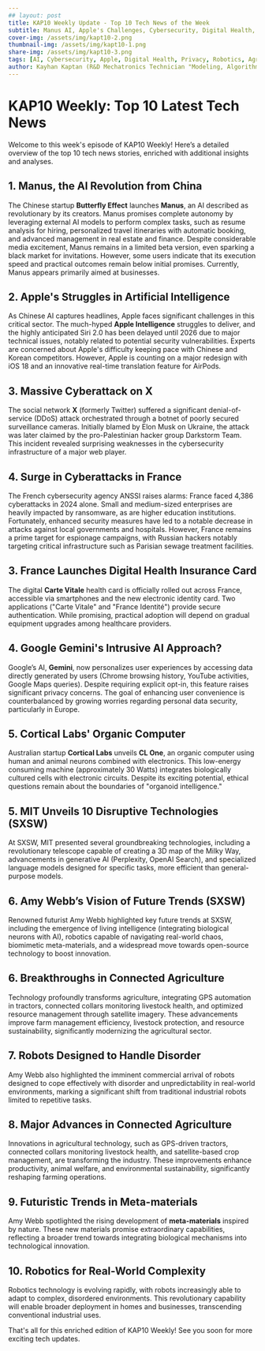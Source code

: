 ```yaml
---
## layout: post
title: KAP10 Weekly Update - Top 10 Tech News of the Week
subtitle: Manus AI, Apple's Challenges, Cybersecurity, Digital Health, Organic Computing, and More.
cover-img: /assets/img/kapt10-2.png
thumbnail-img: /assets/img/kapt10-1.png
share-img: /assets/img/kapt10-3.png
tags: [AI, Cybersecurity, Apple, Digital Health, Privacy, Robotics, Agriculture, Innovation, Technology, SXSW]
author: Kayhan Kaptan (R&D Mechatronics Technician "Modeling, Algorithms, Validation" TEAM - Expert in Medical Physics Quality Control)
---
```

# KAP10 Weekly: Top 10 Latest Tech News

Welcome to this week's episode of KAP10 Weekly! Here’s a detailed overview of the top 10 tech news stories, enriched with additional insights and analyses.

## 1. Manus, the AI Revolution from China
The Chinese startup **Butterfly Effect** launches **Manus**, an AI described as revolutionary by its creators. Manus promises complete autonomy by leveraging external AI models to perform complex tasks, such as resume analysis for hiring, personalized travel itineraries with automatic booking, and advanced management in real estate and finance. Despite considerable media excitement, Manus remains in a limited beta version, even sparking a black market for invitations. However, some users indicate that its execution speed and practical outcomes remain below initial promises. Currently, Manus appears primarily aimed at businesses.

## 2. Apple's Struggles in Artificial Intelligence
As Chinese AI captures headlines, Apple faces significant challenges in this critical sector. The much-hyped **Apple Intelligence** struggles to deliver, and the highly anticipated Siri 2.0 has been delayed until 2026 due to major technical issues, notably related to potential security vulnerabilities. Experts are concerned about Apple's difficulty keeping pace with Chinese and Korean competitors. However, Apple is counting on a major redesign with iOS 18 and an innovative real-time translation feature for AirPods.

## 3. Massive Cyberattack on X
The social network **X** (formerly Twitter) suffered a significant denial-of-service (DDoS) attack orchestrated through a botnet of poorly secured surveillance cameras. Initially blamed by Elon Musk on Ukraine, the attack was later claimed by the pro-Palestinian hacker group Darkstorm Team. This incident revealed surprising weaknesses in the cybersecurity infrastructure of a major web player.

## 4. Surge in Cyberattacks in France
The French cybersecurity agency ANSSI raises alarms: France faced 4,386 cyberattacks in 2024 alone. Small and medium-sized enterprises are heavily impacted by ransomware, as are higher education institutions. Fortunately, enhanced security measures have led to a notable decrease in attacks against local governments and hospitals. However, France remains a prime target for espionage campaigns, with Russian hackers notably targeting critical infrastructure such as Parisian sewage treatment facilities.

## 3. France Launches Digital Health Insurance Card
The digital **Carte Vitale** health card is officially rolled out across France, accessible via smartphones and the new electronic identity card. Two applications ("Carte Vitale" and "France Identité") provide secure authentication. While promising, practical adoption will depend on gradual equipment upgrades among healthcare providers.

## 4. Google Gemini's Intrusive AI Approach?
Google’s AI, **Gemini**, now personalizes user experiences by accessing data directly generated by users (Chrome browsing history, YouTube activities, Google Maps queries). Despite requiring explicit opt-in, this feature raises significant privacy concerns. The goal of enhancing user convenience is counterbalanced by growing worries regarding personal data security, particularly in Europe.

## 5. Cortical Labs' Organic Computer
Australian startup **Cortical Labs** unveils **CL One**, an organic computer using human and animal neurons combined with electronics. This low-energy consuming machine (approximately 30 Watts) integrates biologically cultured cells with electronic circuits. Despite its exciting potential, ethical questions remain about the boundaries of "organoid intelligence."

## 5. MIT Unveils 10 Disruptive Technologies (SXSW)
At SXSW, MIT presented several groundbreaking technologies, including a revolutionary telescope capable of creating a 3D map of the Milky Way, advancements in generative AI (Perplexity, OpenAI Search), and specialized language models designed for specific tasks, more efficient than general-purpose models.

## 6. Amy Webb’s Vision of Future Trends (SXSW)
Renowned futurist Amy Webb highlighted key future trends at SXSW, including the emergence of living intelligence (integrating biological neurons with AI), robotics capable of navigating real-world chaos, biomimetic meta-materials, and a widespread move towards open-source technology to boost innovation.

## 6. Breakthroughs in Connected Agriculture
Technology profoundly transforms agriculture, integrating GPS automation in tractors, connected collars monitoring livestock health, and optimized resource management through satellite imagery. These advancements improve farm management efficiency, livestock protection, and resource sustainability, significantly modernizing the agricultural sector.

## 7. Robots Designed to Handle Disorder
Amy Webb also highlighted the imminent commercial arrival of robots designed to cope effectively with disorder and unpredictability in real-world environments, marking a significant shift from traditional industrial robots limited to repetitive tasks.

## 8. Major Advances in Connected Agriculture
Innovations in agricultural technology, such as GPS-driven tractors, connected collars monitoring livestock health, and satellite-based crop management, are transforming the industry. These improvements enhance productivity, animal welfare, and environmental sustainability, significantly reshaping farming operations.

## 9. Futuristic Trends in Meta-materials
Amy Webb spotlighted the rising development of **meta-materials** inspired by nature. These new materials promise extraordinary capabilities, reflecting a broader trend towards integrating biological mechanisms into technological innovation.

## 10. Robotics for Real-World Complexity
Robotics technology is evolving rapidly, with robots increasingly able to adapt to complex, disordered environments. This revolutionary capability will enable broader deployment in homes and businesses, transcending conventional industrial uses.

That's all for this enriched edition of KAP10 Weekly! See you soon for more exciting tech updates.
